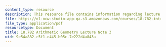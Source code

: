 ```yaml
---
content_type: resource
description: This resource file contains information regarding lecture 3.
file: https://ol-ocw-studio-app-qa.s3.amazonaws.com/courses/18-782-introduction-to-arithmetic-geometry-fall-2013/9e54a882c5f1c445b05c7e222d4a843a_MIT18_782F13_lec3.pdf
file_type: application/pdf
resourcetype: Document
title: 18.782 Arithmetic Geometry Lecture Note 3
uid: 9e54a882-c5f1-c445-b05c-7e222d4a843a
---
```

